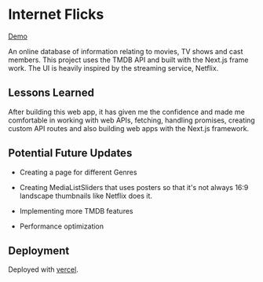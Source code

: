 # Internet Flicks

[Demo](https://internet-flicks.vercel.app/)

An online database of information relating to movies, TV shows and cast members. This project uses the TMDB API and built with the Next.js frame work. The UI is heavily inspired by the streaming service, Netflix.

## Lessons Learned

After building this web app, it has given me the confidence and made me comfortable in working with web APIs, fetching, handling promises, creating custom API routes and also building web apps with the Next.js framework.

## Potential Future Updates

- Creating a page for different Genres

- Creating MediaListSliders that uses posters so that it's not always 16:9 landscape thumbnails like Netflix does it.

- Implementing more TMDB features

- Performance optimization

## Deployment

Deployed with [vercel](https://www.netlify.com/).
